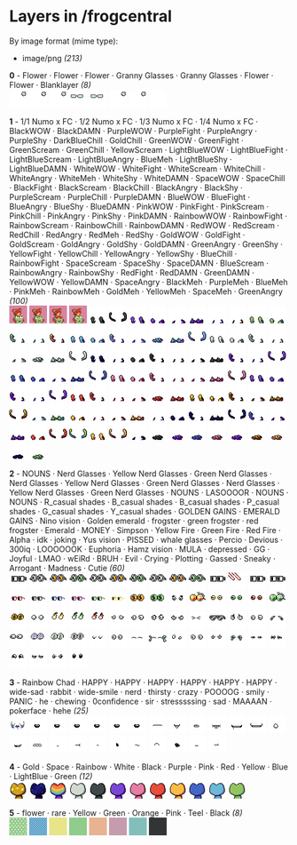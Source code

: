 # Layers in /frogcentral

By image format (mime type):
- image/png _(213)_


**0** -  Flower · Flower · Flower · Granny Glasses · Granny Glasses · Flower · Flower · Blanklayer  _(8)_ <br>
![](0_0.png "0 - Flower") 
![](0_1.png "1 - Flower") 
![](0_2.png "2 - Flower") 
![](0_3.png "3 - Granny Glasses") 
![](0_4.png "4 - Granny Glasses") 
![](0_5.png "5 - Flower") 
![](0_6.png "6 - Flower") 
![](0_7.png "7 - Blanklayer") 


**1** -  1/1 Numo x FC · 1/2 Numo x FC · 1/3 Numo x FC · 1/4 Numo x FC · BlackWOW · BlackDAMN · PurpleWOW · PurpleFight · PurpleAngry · PurpleShy · DarkBlueChill · GoldChill · GreenWOW · GreenFight · GreenScream · GreenChill · YellowScream · LightBlueWOW · LightBlueFight · LightBlueScream · LightBlueAngry · BlueMeh · LightBlueShy · LightBlueDAMN · WhiteWOW · WhiteFight · WhiteScream · WhiteChill · WhiteAngry · WhiteMeh · WhiteShy · WhiteDAMN · SpaceWOW · SpaceChill · BlackFight · BlackScream · BlackChill · BlackAngry · BlackShy · PurpleScream · PurpleChill · PurpleDAMN · BlueWOW · BlueFight · BlueAngry · BlueShy · BlueDAMN · PinkWOW · PinkFight · PinkScream · PinkChill · PinkAngry · PinkShy · PinkDAMN · RainbowWOW · RainbowFight · RainbowScream · RainbowChill · RainbowDAMN · RedWOW · RedScream · RedChill · RedAngry · RedMeh · RedShy · GoldWOW · GoldFight · GoldScream · GoldAngry · GoldShy · GoldDAMN · GreenAngry · GreenShy · YellowFight · YellowChill · YellowAngry · YellowShy · BlueChill · RainbowFight · SpaceScream · SpaceShy · SpaceDAMN · BlueScream · RainbowAngry · RainbowShy · RedFight · RedDAMN · GreenDAMN · YellowWOW · YellowDAMN · SpaceAngry · BlackMeh · PurpleMeh · BlueMeh · PinkMeh · RainbowMeh · GoldMeh · YellowMeh · SpaceMeh · GreenAngry  _(100)_ <br>
![](1_0.png "0 - 1/1 Numo x FC") 
![](1_1.png "1 - 1/2 Numo x FC") 
![](1_2.png "2 - 1/3 Numo x FC") 
![](1_3.png "3 - 1/4 Numo x FC") 
![](1_4.png "4 - BlackWOW") 
![](1_5.png "5 - BlackDAMN") 
![](1_6.png "6 - PurpleWOW") 
![](1_7.png "7 - PurpleFight") 
![](1_8.png "8 - PurpleAngry") 
![](1_9.png "9 - PurpleShy") 
![](1_10.png "10 - DarkBlueChill") 
![](1_11.png "11 - GoldChill") 
![](1_12.png "12 - GreenWOW") 
![](1_13.png "13 - GreenFight") 
![](1_14.png "14 - GreenScream") 
![](1_15.png "15 - GreenChill") 
![](1_16.png "16 - YellowScream") 
![](1_17.png "17 - LightBlueWOW") 
![](1_18.png "18 - LightBlueFight") 
![](1_19.png "19 - LightBlueScream") 
![](1_20.png "20 - LightBlueAngry") 
![](1_21.png "21 - BlueMeh") 
![](1_22.png "22 - LightBlueShy") 
![](1_23.png "23 - LightBlueDAMN") 
![](1_24.png "24 - WhiteWOW") 
![](1_25.png "25 - WhiteFight") 
![](1_26.png "26 - WhiteScream") 
![](1_27.png "27 - WhiteChill") 
![](1_28.png "28 - WhiteAngry") 
![](1_29.png "29 - WhiteMeh") 
![](1_30.png "30 - WhiteShy") 
![](1_31.png "31 - WhiteDAMN") 
![](1_32.png "32 - SpaceWOW") 
![](1_33.png "33 - SpaceChill") 
![](1_34.png "34 - BlackFight") 
![](1_35.png "35 - BlackScream") 
![](1_36.png "36 - BlackChill") 
![](1_37.png "37 - BlackAngry") 
![](1_38.png "38 - BlackShy") 
![](1_39.png "39 - PurpleScream") 
![](1_40.png "40 - PurpleChill") 
![](1_41.png "41 - PurpleDAMN") 
![](1_42.png "42 - BlueWOW") 
![](1_43.png "43 - BlueFight") 
![](1_44.png "44 - BlueAngry") 
![](1_45.png "45 - BlueShy") 
![](1_46.png "46 - BlueDAMN") 
![](1_47.png "47 - PinkWOW") 
![](1_48.png "48 - PinkFight") 
![](1_49.png "49 - PinkScream") 
![](1_50.png "50 - PinkChill") 
![](1_51.png "51 - PinkAngry") 
![](1_52.png "52 - PinkShy") 
![](1_53.png "53 - PinkDAMN") 
![](1_54.png "54 - RainbowWOW") 
![](1_55.png "55 - RainbowFight") 
![](1_56.png "56 - RainbowScream") 
![](1_57.png "57 - RainbowChill") 
![](1_58.png "58 - RainbowDAMN") 
![](1_59.png "59 - RedWOW") 
![](1_60.png "60 - RedScream") 
![](1_61.png "61 - RedChill") 
![](1_62.png "62 - RedAngry") 
![](1_63.png "63 - RedMeh") 
![](1_64.png "64 - RedShy") 
![](1_65.png "65 - GoldWOW") 
![](1_66.png "66 - GoldFight") 
![](1_67.png "67 - GoldScream") 
![](1_68.png "68 - GoldAngry") 
![](1_69.png "69 - GoldShy") 
![](1_70.png "70 - GoldDAMN") 
![](1_71.png "71 - GreenAngry") 
![](1_72.png "72 - GreenShy") 
![](1_73.png "73 - YellowFight") 
![](1_74.png "74 - YellowChill") 
![](1_75.png "75 - YellowAngry") 
![](1_76.png "76 - YellowShy") 
![](1_77.png "77 - BlueChill") 
![](1_78.png "78 - RainbowFight") 
![](1_79.png "79 - SpaceScream") 
![](1_80.png "80 - SpaceShy") 
![](1_81.png "81 - SpaceDAMN") 
![](1_82.png "82 - BlueScream") 
![](1_83.png "83 - RainbowAngry") 
![](1_84.png "84 - RainbowShy") 
![](1_85.png "85 - RedFight") 
![](1_86.png "86 - RedDAMN") 
![](1_87.png "87 - GreenDAMN") 
![](1_88.png "88 - YellowWOW") 
![](1_89.png "89 - YellowDAMN") 
![](1_90.png "90 - SpaceAngry") 
![](1_91.png "91 - BlackMeh") 
![](1_92.png "92 - PurpleMeh") 
![](1_93.png "93 - BlueMeh") 
![](1_94.png "94 - PinkMeh") 
![](1_95.png "95 - RainbowMeh") 
![](1_96.png "96 - GoldMeh") 
![](1_97.png "97 - YellowMeh") 
![](1_98.png "98 - SpaceMeh") 
![](1_99.png "99 - GreenAngry") 


**2** -  NOUNS · Nerd Glasses · Yellow Nerd Glasses · Green Nerd Glasses · Nerd Glasses · Yellow Nerd Glasses · Green Nerd Glasses · Nerd Glasses · Yellow Nerd Glasses · Green Nerd Glasses · NOUNS · LASOOOOR · NOUNS · NOUNS · R_casual shades · B_casual shades · B_casual shades · P_casual shades · G_casual shades · Y_casual shades · GOLDEN GAINS · EMERALD GAINS · Nino vision · Golden emerald · frogster · green frogster · red frogster · Emerald · MONEY · Simpson · Yellow Fire · Green Fire · Red Fire · Alpha · idk · joking · Yus vision · PISSED · whale glasses · Percio · Devious · 300iq · LOOOOOOK · Euphoria · Hamz vision · MULA · depressed · GG · Joyful · LMAO · wEiRd · BRUH · Evil · Crying · Plotting · Gassed · Sneaky · Arrogant · Madness · Cutie  _(60)_ <br>
![](2_0.png "0 - NOUNS") 
![](2_1.png "1 - Nerd Glasses") 
![](2_2.png "2 - Yellow Nerd Glasses") 
![](2_3.png "3 - Green Nerd Glasses") 
![](2_4.png "4 - Nerd Glasses") 
![](2_5.png "5 - Yellow Nerd Glasses") 
![](2_6.png "6 - Green Nerd Glasses") 
![](2_7.png "7 - Nerd Glasses") 
![](2_8.png "8 - Yellow Nerd Glasses") 
![](2_9.png "9 - Green Nerd Glasses") 
![](2_10.png "10 - NOUNS") 
![](2_11.png "11 - LASOOOOR") 
![](2_12.png "12 - NOUNS") 
![](2_13.png "13 - NOUNS") 
![](2_14.png "14 - R_casual shades") 
![](2_15.png "15 - B_casual shades") 
![](2_16.png "16 - B_casual shades") 
![](2_17.png "17 - P_casual shades") 
![](2_18.png "18 - G_casual shades") 
![](2_19.png "19 - Y_casual shades") 
![](2_20.png "20 - GOLDEN GAINS") 
![](2_21.png "21 - EMERALD GAINS") 
![](2_22.png "22 - Nino vision") 
![](2_23.png "23 - Golden emerald") 
![](2_24.png "24 - frogster") 
![](2_25.png "25 - green frogster") 
![](2_26.png "26 - red frogster") 
![](2_27.png "27 - Emerald") 
![](2_28.png "28 - MONEY") 
![](2_29.png "29 - Simpson") 
![](2_30.png "30 - Yellow Fire") 
![](2_31.png "31 - Green Fire") 
![](2_32.png "32 - Red Fire") 
![](2_33.png "33 - Alpha") 
![](2_34.png "34 - idk") 
![](2_35.png "35 - joking") 
![](2_36.png "36 - Yus vision") 
![](2_37.png "37 - PISSED") 
![](2_38.png "38 - whale glasses") 
![](2_39.png "39 - Percio") 
![](2_40.png "40 - Devious") 
![](2_41.png "41 - 300iq") 
![](2_42.png "42 - LOOOOOOK") 
![](2_43.png "43 - Euphoria") 
![](2_44.png "44 - Hamz vision") 
![](2_45.png "45 - MULA") 
![](2_46.png "46 - depressed") 
![](2_47.png "47 - GG") 
![](2_48.png "48 - Joyful") 
![](2_49.png "49 - LMAO") 
![](2_50.png "50 - wEiRd") 
![](2_51.png "51 - BRUH") 
![](2_52.png "52 - Evil") 
![](2_53.png "53 - Crying") 
![](2_54.png "54 - Plotting") 
![](2_55.png "55 - Gassed") 
![](2_56.png "56 - Sneaky") 
![](2_57.png "57 - Arrogant") 
![](2_58.png "58 - Madness") 
![](2_59.png "59 - Cutie") 


**3** -  Rainbow Chad · HAPPY · HAPPY · HAPPY · HAPPY · HAPPY · HAPPY · wide-sad · rabbit · wide-smile · nerd · thirsty · crazy · POOOOG · smily · PANIC · he · chewing · 0confidence · sir · stresssssing · sad · MAAAAN · pokerface · hehe  _(25)_ <br>
![](3_0.png "0 - Rainbow Chad") 
![](3_1.png "1 - HAPPY") 
![](3_2.png "2 - HAPPY") 
![](3_3.png "3 - HAPPY") 
![](3_4.png "4 - HAPPY") 
![](3_5.png "5 - HAPPY") 
![](3_6.png "6 - HAPPY") 
![](3_7.png "7 - wide-sad") 
![](3_8.png "8 - rabbit") 
![](3_9.png "9 - wide-smile") 
![](3_10.png "10 - nerd") 
![](3_11.png "11 - thirsty") 
![](3_12.png "12 - crazy") 
![](3_13.png "13 - POOOOG") 
![](3_14.png "14 - smily") 
![](3_15.png "15 - PANIC") 
![](3_16.png "16 - he") 
![](3_17.png "17 - chewing") 
![](3_18.png "18 - 0confidence") 
![](3_19.png "19 - sir") 
![](3_20.png "20 - stresssssing") 
![](3_21.png "21 - sad") 
![](3_22.png "22 - MAAAAN") 
![](3_23.png "23 - pokerface") 
![](3_24.png "24 - hehe") 


**4** -  Gold · Space · Rainbow · White · Black · Purple · Pink · Red · Yellow · Blue · LightBlue · Green  _(12)_ <br>
![](4_0.png "0 - Gold") 
![](4_1.png "1 - Space") 
![](4_2.png "2 - Rainbow") 
![](4_3.png "3 - White") 
![](4_4.png "4 - Black") 
![](4_5.png "5 - Purple") 
![](4_6.png "6 - Pink") 
![](4_7.png "7 - Red") 
![](4_8.png "8 - Yellow") 
![](4_9.png "9 - Blue") 
![](4_10.png "10 - LightBlue") 
![](4_11.png "11 - Green") 


**5** -  flower · rare · Yellow · Green · Orange · Pink · Teel · Black  _(8)_ <br>
![](5_0.png "0 - flower") 
![](5_1.png "1 - rare") 
![](5_2.png "2 - Yellow") 
![](5_3.png "3 - Green") 
![](5_4.png "4 - Orange") 
![](5_5.png "5 - Pink") 
![](5_6.png "6 - Teel") 
![](5_7.png "7 - Black") 


